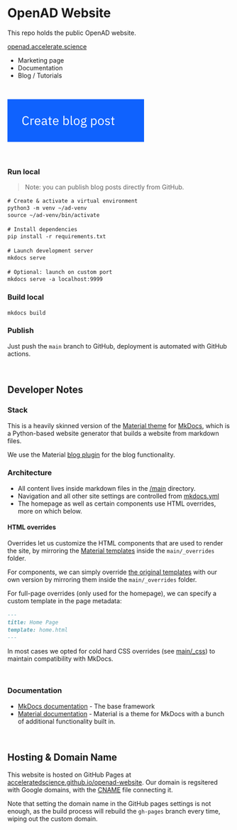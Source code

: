 # OpenAD Website

This repo holds the public OpenAD website.

[openad.accelerate.science](https://openad.accelerate.science)

- Marketing page
- Documentation
- Blog / Tutorials

<br>

[![Create blog post](main/_assets_main/create-post.svg)](README-blog.md)

<br>

### Run local

> Note: you can publish blog posts directly from GitHub.

```shell
# Create & activate a virtual environment
python3 -m venv ~/ad-venv
source ~/ad-venv/bin/activate

# Install dependencies
pip install -r requirements.txt

# Launch development server
mkdocs serve

# Optional: launch on custom port
mkdocs serve -a localhost:9999
```

### Build local

```shell
mkdocs build
```

### Publish

Just push the `main` branch to GitHub, deployment is automated with GitHub actions.

<br>

## Developer Notes

### Stack

This is a heavily skinned version of the [Material theme](https://squidfunk.github.io/mkdocs-material/) for [MkDocs](https://www.mkdocs.org), which is a Python-based website generator that builds a website from markdown files.

We use the Material [blog plugin](https://squidfunk.github.io/mkdocs-material/plugins/blog/) for the blog functionality.

### Architecture

- All content lives inside markdown files in the [/main](main) directory.
- Navigation and all other site settings are controlled from [mkdocs.yml](mkdocs.yml)
- The homepage as well as certain components use HTML overrides, more on which below.

#### HTML overrides

Overrides let us customize the HTML components that are used to render the site, by mirroring the [Material templates](https://github.com/squidfunk/mkdocs-material/tree/master/src/templates) inside the `main/_overrides` folder.

For components, we can simply override [the original templates]((https://github.com/squidfunk/mkdocs-material/tree/master/src/templates)) with our own version by mirroring them inside the `main/_overrides` folder.

For full-page overrides (only used for the homepage), we can specify a custom template in the page metadata:

```markdown
---
title: Home Page
template: home.html
---
```

In most cases we opted for cold hard CSS overrides (see [main/_css](main/_css)) to maintain compatibility with MkDocs.

<br>

### Documentation

- [MkDocs documentation](https://www.mkdocs.org) - The base framework
- [Material documentation](https://squidfunk.github.io/mkdocs-material/) - Material is a theme for MkDocs with a bunch of additional functionality built in.

<br>

## Hosting & Domain Name

This website is hosted on GitHub Pages at [acceleratedscience.github.io/openad-website](https://acceleratedscience.github.io/openad-website). Our domain is regsitered with Google domains, with the [CNAME](CNAME) file connecting it.

Note that setting the domain name in the GitHub pages settings is not enough, as the build process will rebuild the `gh-pages` branch every time, wiping out the custom domain.